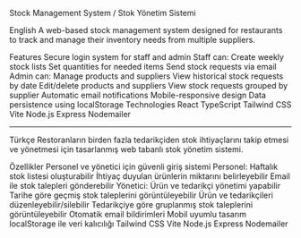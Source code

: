 Stock Management System / Stok Yönetim Sistemi

English
A web-based stock management system designed for restaurants to track and manage their inventory needs from multiple suppliers.

Features
Secure login system for staff and admin
Staff can:
Create weekly stock lists
Set quantities for needed items
Send stock requests via email
Admin can:
Manage products and suppliers
View historical stock requests by date
Edit/delete products and suppliers
View stock requests grouped by supplier
Automatic email notifications
Mobile-responsive design
Data persistence using localStorage
Technologies
React
TypeScript
Tailwind CSS
Vite
Node.js
Express
Nodemailer

------------------------------

Türkçe
Restoranların birden fazla tedarikçiden stok ihtiyaçlarını takip etmesi ve yönetmesi için tasarlanmış web tabanlı stok yönetim sistemi.

Özellikler
Personel ve yönetici için güvenli giriş sistemi
Personel:
Haftalık stok listesi oluşturabilir
İhtiyaç duyulan ürünlerin miktarını belirleyebilir
Email ile stok talepleri gönderebilir
Yönetici:
Ürün ve tedarikçi yönetimi yapabilir
Tarihe göre geçmiş stok taleplerini görüntüleyebilir
Ürün ve tedarikçileri düzenleyebilir/silebilir
Tedarikçiye göre gruplanmış stok taleplerini görüntüleyebilir
Otomatik email bildirimleri
Mobil uyumlu tasarım
localStorage ile veri kalıcılığı
Tailwind CSS
Vite
Node.js
Express
Nodemailer
